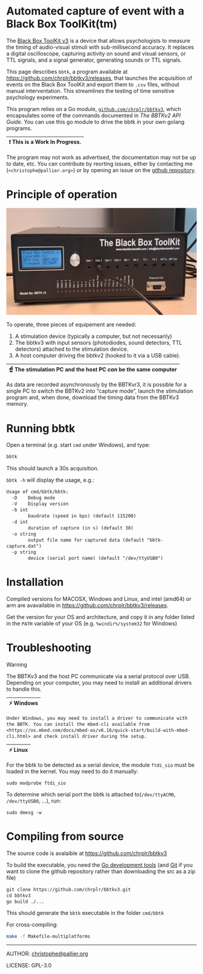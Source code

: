 Automated capture of event with a Black Box ToolKit(tm) 
=======================================================

The [Black Box ToolKit v3](https://www.blackboxtoolkit.com/bbtkv3.html)  is a device that allows psychologists to measure the timing of audio-visual stimuli with sub-millisecond accuracy. It replaces a digital oscilloscope, capturing activity on sound and visual sensors, or TTL signals, and a signal generator,
 generating sounds or TTL signals. 


This page describes `bbtk`, a program available at <https://github.com/chrplr/bbtkv3/releases>, that launches the acquisition of events on the Black Box ToolKit and export them to `.csv` files, without manual interventation. This streamlines the testing of time sensitive psychology experiments.


This program relies on a Go module, [`github.com/chrplr/bbtkv3`](https://gihub.com/chrplr/bbtkv3), which encapsulates some of the commands documented in *The BBTKv2 API Guide*. You can use this go module to drive the bbtk in your own golang programs.



| :exclamation: This is a **Work In Progress**. |
|-----------------------------------------------|

The program may not work as advertised, the documentation may not be up to date, etc.  You can contribute by reorting issues, either by contacting me (`<christophe@pallier.org>`) or by opening an issue on the [github repository](http://github.com/chrplr/bbtkv3).

# Principle of operation

![](bbtkv3.jpg)

To operate, three pieces of equipement are needed:

1. A stimulation device (typically a computer, but not necessarily) 
2. The bbtkv3 with input sensors (photodiodes, sound detectors, TTL detectors) attached to the stimulation device.
3. A host computer driving the bbtkv2 (hooked to it via a USB cable).

| :point_up:  The stimulation PC and the host PC *can* be the same computer |
|---------------------------------------------------------------------------| 

As data are recorded asynchronously by the BBTKvr3, it is possible for a single PC to switch the BBTKv2 into “capture mode”, launch the stimulation program and, when done, download the timing data from the BBTKv3 memory.


# Running bbtk

Open a terminal (e.g. start `cmd` under Windows), and type:

```bash
bbtk
``` 

This should launch a 30s acquisition. 


`bbtk -h` will display the usage, e.g.:


```
Usage of cmd/bbtk/bbtk:
  -D	Debug mode
  -V	Display version
  -b int
    	baudrate (speed in bps) (default 115200)
  -d int
    	duration of capture (in s) (default 30)
  -o string
    	output file name for captured data (default "bbtk-capture.dat")
  -p string
    	device (serial port name) (default "/dev/ttyUSB0")
```
# Installation

Compiled versions for MACOSX, Windows and Linux, and intel (amd64) or arm are avavailable in <https://github.com/chrplr/bbtkv3/releases>.

Get the version for your OS and architecture, and copy it in any folder listed in the `PATH` variable of your OS (e.g. `%windir%/system32` for Windows)


# Troubleshooting

> [!WARNING]
> The BBTKv3 and the host PC communicate via a serial protocol over
USB. Depending on your computer, you may need to install an additional drivers to handle this. 

   
| :zap: Windows |
|---------------|
	Under Windows, you may need to install a driver to communicate with the BBTK. You can install the mbed-cli available from <https://os.mbed.com/docs/mbed-os/v6.16/quick-start/build-with-mbed-cli.html> and check install driver during the setup.

| :zap: Linux  |
|--------------|


For the bbtk to be detected as a serial device, the module `ftdi_sio` must be loaded in the kernel. You may need to do it manually:


    sudo modprobe ftdi_sio

To determine which serial port the bbtk is attached to(`/dev/ttyACM0`, `/dev/ttyUSB0`, ...), run: 

    sudo dmesg -w 



# Compiling from source

The source code is avalaible at <https://github.com/chrplr/bbtkv3>

To build the executable, you need the [Go development tools](https://go.dev/) (and [Git](https://git-scm.com/downloads) if you want to clone the github repository rather than downloading the src as a zip file)


```
git clone https://github.com/chrplr/bbtkv3.git
cd bbtkv3  
go build ./... 
```

This should generate the `bbtk` executable in the folder `cmd/bbtk`

For cross-compiling:

```bash
make -f Makefile-multiplatforms
```


---

AUTHOR: christophe@pallier.org

LICENSE: GPL-3.0
